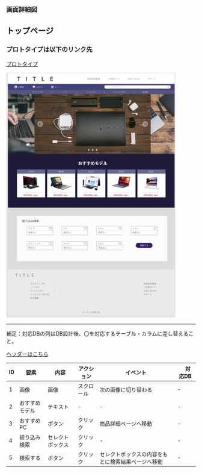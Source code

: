
### 画面詳細図
## トップページ
### プロトタイプは以下のリンク先
[プロトタイプ](https://www.figma.com/file/wcRIGueq4vM1sdFyJs55Xj/%E7%94%BB%E9%9D%A2%E3%83%87%E3%82%B6%E3%82%A4%E3%83%B3?node-id=0%3A1)

<img src = "./img/toppage.png" width = "450">

******

補足：対応DBの列はDB設計後、〇を対応するテーブル・カラムに差し替えること。

[ヘッダーはこちら](https://github.com/Aso2001011/SD2A03Dev/blob/main/%E7%94%BB%E9%9D%A2%E8%A9%B3%E7%B4%B0%E5%9B%B3/%E3%83%98%E3%83%83%E3%83%80%E3%83%BC.md)

| ID | 要素 | 内容 | アクション | イベント |　対応DB |
|----|------|------|------------|---------|--------------|
|1|画像|画像|スクロール|次の画像に切り替わる|-|
|2|おすすめモデル|テキスト|-|-|-|
|3|おすすめPC|ボタン|クリック|商品詳細ページへ移動|-|
|4|絞り込み検索|セレクトボックス|クリック|-|-|
|5|検索する|ボタン|クリック|セレクトボックスの内容をもとに検索結果ページへ移動|-|


